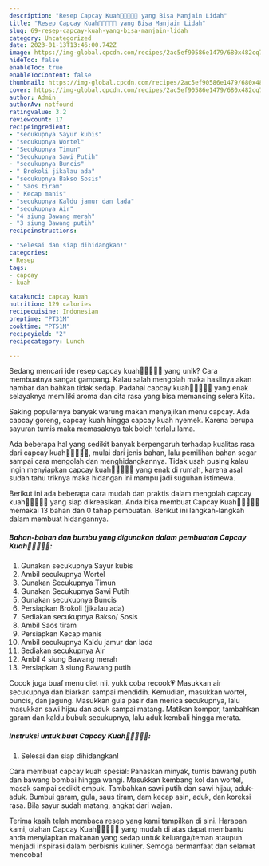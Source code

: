 ```yaml
---
description: "Resep Capcay Kuah🥦🥒🥬🌱💚 yang Bisa Manjain Lidah"
title: "Resep Capcay Kuah🥦🥒🥬🌱💚 yang Bisa Manjain Lidah"
slug: 69-resep-capcay-kuah-yang-bisa-manjain-lidah
category: Uncategorized
date: 2023-01-13T13:46:00.742Z
image: https://img-global.cpcdn.com/recipes/2ac5ef90586e1479/680x482cq70/capcay-kuah-foto-resep-utama.jpg
hideToc: false
enableToc: true
enableTocContent: false
thumbnail: https://img-global.cpcdn.com/recipes/2ac5ef90586e1479/680x482cq70/capcay-kuah-foto-resep-utama.jpg
cover: https://img-global.cpcdn.com/recipes/2ac5ef90586e1479/680x482cq70/capcay-kuah-foto-resep-utama.jpg
author: Admin
authorAv: notfound
ratingvalue: 3.2
reviewcount: 17
recipeingredient:
- "secukupnya Sayur kubis"
- "secukupnya Wortel"
- "Secukupnya Timun"
- "Secukupnya Sawi Putih"
- "secukupnya Buncis"
- " Brokoli jikalau ada"
- "secukupnya Bakso Sosis"
- " Saos tiram"
- " Kecap manis"
- "secukupnya Kaldu jamur dan lada"
- "secukupnya Air"
- "4 siung Bawang merah"
- "3 siung Bawang putih"
recipeinstructions:

- "Selesai dan siap dihidangkan!"
categories:
- Resep
tags:
- capcay
- kuah

katakunci: capcay kuah 
nutrition: 129 calories
recipecuisine: Indonesian
preptime: "PT31M"
cooktime: "PT51M"
recipeyield: "2"
recipecategory: Lunch

---
```





Sedang mencari ide resep capcay kuah🥦🥒🥬🌱💚 yang unik? Cara membuatnya sangat gampang. Kalau salah mengolah maka hasilnya akan hambar dan bahkan tidak sedap. Padahal capcay kuah🥦🥒🥬🌱💚 yang enak selayaknya memiliki aroma dan cita rasa yang bisa memancing selera Kita.





Saking populernya banyak warung makan menyajikan menu capcay. Ada capcay goreng, capcay kuah hingga capcay kuah nyemek. Karena berupa sayuran tumis maka memasaknya tak boleh terlalu lama.

Ada beberapa hal yang sedikit banyak berpengaruh terhadap kualitas rasa dari capcay kuah🥦🥒🥬🌱💚, mulai dari jenis bahan, lalu pemilihan bahan segar sampai cara mengolah dan menghidangkannya. Tidak usah pusing kalau ingin menyiapkan capcay kuah🥦🥒🥬🌱💚 yang enak di rumah, karena asal sudah tahu triknya maka hidangan ini mampu jadi suguhan istimewa.






Berikut ini ada beberapa cara mudah dan praktis dalam mengolah capcay kuah🥦🥒🥬🌱💚 yang siap dikreasikan. Anda bisa membuat Capcay Kuah🥦🥒🥬🌱💚 memakai 13 bahan dan 0 tahap pembuatan. Berikut ini langkah-langkah dalam membuat hidangannya.

<!--inarticleads1-->

##### Bahan-bahan dan bumbu yang digunakan dalam pembuatan Capcay Kuah🥦🥒🥬🌱💚:

1. Gunakan secukupnya Sayur kubis
1. Ambil secukupnya Wortel
1. Gunakan Secukupnya Timun
1. Gunakan Secukupnya Sawi Putih
1. Gunakan secukupnya Buncis
1. Persiapkan  Brokoli (jikalau ada)
1. Sediakan secukupnya Bakso/ Sosis
1. Ambil  Saos tiram
1. Persiapkan  Kecap manis
1. Ambil secukupnya Kaldu jamur dan lada
1. Sediakan secukupnya Air
1. Ambil 4 siung Bawang merah
1. Persiapkan 3 siung Bawang putih


Cocok juga buaf menu diet nii. yukk coba recook💗 Masukkan air secukupnya dan biarkan sampai mendidih. Kemudian, masukkan wortel, buncis, dan jagung. Masukkan gula pasir dan merica secukupnya, lalu masukkan sawi hijau dan aduk sampai matang. Matikan kompor, tambahkan garam dan kaldu bubuk secukupnya, lalu aduk kembali hingga merata. 

<!--inarticleads2-->

##### Instruksi untuk buat Capcay Kuah🥦🥒🥬🌱💚:


1. Selesai dan siap dihidangkan!

Cara membuat capcay kuah spesial: Panaskan minyak, tumis bawang putih dan bawang bombai hingga wangi. Masukkan kembang kol dan wortel, masak sampai sedikit empuk. Tambahkan sawi putih dan sawi hijau, aduk-aduk. Bumbui garam, gula, saus tiram, dam kecap asin, aduk, dan koreksi rasa. Bila sayur sudah matang, angkat dari wajan. 

Terima kasih telah membaca resep yang kami tampilkan di sini. Harapan kami, olahan Capcay Kuah🥦🥒🥬🌱💚 yang mudah di atas dapat membantu anda menyiapkan makanan yang sedap untuk keluarga/teman ataupun menjadi inspirasi dalam berbisnis kuliner. Semoga bermanfaat dan selamat mencoba!
